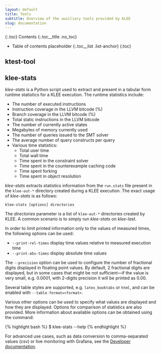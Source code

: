 ```yaml
---
layout: default
title: Tools
subtitle: Overview of the auxiliary tools provided by KLEE
slug: documentation
---
```


{:.toc}
Contents
{:.toc__title .no_toc}
* Table of contents placeholder
{:.toc__list .list-anchor}
{:toc}
 
## ktest-tool

## klee-stats

_klee-stats_ is a Python script used to extract and present in a tabular form runtime statistics for a KLEE execution. The runtime statistics include:

* The number of executed instructions
* Instruction coverage in the LLVM bitcode (%)
* Branch coverage in the LLVM bitcode (%)
* Total static instructions in the LLVM bitcode
* The number of currently active states
* Megabytes of memory currently used
* The number of queries issued to the SMT solver
* The average number of query constructs per query
* Various time statistics:
  * Total user time
  * Total wall time
  * Time spent in the constraint solver
  * Time spent in the counterexample caching code
  * Time spent forking
  * Time spent in object resolution

_klee-stats_ extracts statistics information from the `run.stats` file present in the `klee-out-*` directory created during a KLEE execution. The exact usage of _klee-stats_ is as follows:

```
klee-stats [options] directories
```

The _directories_ parameter is a list of `klee-out-*` directories created by KLEE. A common scenario is to simply run _klee-stats_ on _klee-last_.

In order to limit printed information only to the values of measured times, the following options can be used:

* `--print-rel-times` display time values relative to measured execution time
* `--print-abs-times` display absolute time values

The `--precision` option can be used to configure the number of fractional digits displayed in floating point values. By default, 2 fractional digits are displayed, but in some cases that might be not sufficient—if the value is very small, e.g. 0.0001, with 2-digits precision it will be printed as 0.00.

Several table styles are supported, e.g. `latex_booktabs` or `html`, and can be enabled with `--table-format=<format>`.

Various other options can be used to specify what values are displayed and how they are displayed. Options for comparison of statistics are also provided. More information about available options can be obtained using the command:

{% highlight bash %}
$ klee-stats --help
{% endhighlight %}

For advanced use cases, such as data conversion to comma-separated values (csv) or live monitoring with Grafana, see the [Developer documentation]({{site.baseurl}}/docs/developers-guide/#klee-statistics).

